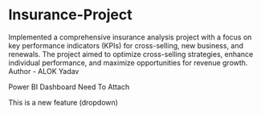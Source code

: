 # Insurance-Project
Implemented a comprehensive insurance analysis project with a focus on key performance indicators (KPIs) for cross-selling, new business, and renewals. The project aimed to optimize cross-selling strategies, enhance individual performance, and maximize opportunities for revenue growth.
Author - ALOK Yadav

Power BI Dashboard Need To Attach

This is a new feature (dropdown)